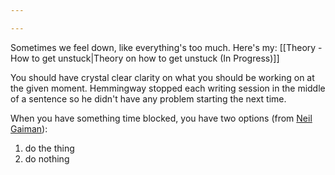 ```yaml
---

---
```

Sometimes we feel down, like everything's too much. Here's my: [[Theory - How to get unstuck|Theory on how to get unstuck (In Progress)]]

You should have crystal clear clarity on what you should be working on at the given moment. Hemmingway stopped each writing session in the middle of a sentence so he didn't have any problem starting the next time.

When you have something time blocked, you have two options (from [Neil Gaiman](https://tim.blog/2019/03/30/the-tim-ferriss-show-transcripts-neil-gaiman-366/)):
1. do the thing
2. do nothing

